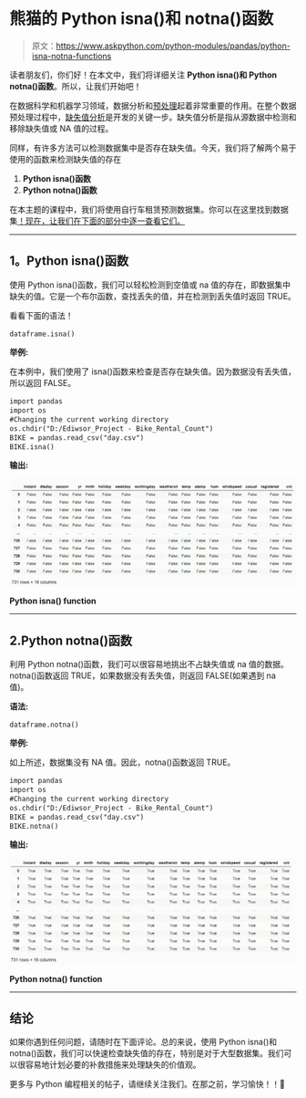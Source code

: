 # 熊猫的 Python isna()和 notna()函数

> 原文：<https://www.askpython.com/python-modules/pandas/python-isna-notna-functions>

读者朋友们，你们好！在本文中，我们将详细关注 **Python isna()和 Python notna()函数**。所以，让我们开始吧！

在数据科学和机器学习领域，数据分析和[预处理](https://www.askpython.com/python/examples/standardize-data-in-python)起着非常重要的作用。在整个数据预处理过程中，[缺失值分析](https://www.askpython.com/python/examples/python-data-cleaning-numpy-pandas)是开发的关键一步。缺失值分析是指从源数据中检测和移除缺失值或 NA 值的过程。

同样，有许多方法可以检测数据集中是否存在缺失值。今天，我们将了解两个易于使用的函数来检测缺失值的存在

1.  **Python isna()函数**
2.  **Python notna()函数**

在本主题的课程中，我们将使用自行车租赁预测数据集。你可以在这里找到数据集[！现在，让我们在下面的部分中逐一查看它们。](https://github.com/Safa1615/BIKE-RENTAL-COUNT/blob/master/day.csv)

* * *

## 1。Python isna()函数

使用 Python isna()函数，我们可以轻松检测到空值或 na 值的存在，即数据集中缺失的值。它是一个布尔函数，查找丢失的值，并在检测到丢失值时返回 TRUE。

看看下面的语法！

```
dataframe.isna()

```

**举例:**

在本例中，我们使用了 isna()函数来检查是否存在缺失值。因为数据没有丢失值，所以返回 FALSE。

```
import pandas
import os
#Changing the current working directory
os.chdir("D:/Ediwsor_Project - Bike_Rental_Count")
BIKE = pandas.read_csv("day.csv")
BIKE.isna()

```

**输出:**

![Python Isna Function](img/3f752c3a9f0a092020eea2cf572edea9.png)

**Python isna() function**

* * *

## 2.Python notna()函数

利用 Python notna()函数，我们可以很容易地挑出不占缺失值或 na 值的数据。notna()函数返回 TRUE，如果数据没有丢失值，则返回 FALSE(如果遇到 na 值)。

**语法:**

```
dataframe.notna()

```

**举例:**

如上所述，数据集没有 NA 值。因此，notna()函数返回 TRUE。

```
import pandas
import os
#Changing the current working directory
os.chdir("D:/Ediwsor_Project - Bike_Rental_Count")
BIKE = pandas.read_csv("day.csv")
BIKE.notna()

```

**输出:**

![Python Notna Function](img/77a672122e348cb2487adf32e7d859f2.png)

**Python notna() function**

* * *

## 结论

如果你遇到任何问题，请随时在下面评论。总的来说，使用 Python isna()和 notna()函数，我们可以快速检查缺失值的存在，特别是对于大型数据集。我们可以很容易地计划必要的补救措施来处理缺失的价值观。

更多与 Python 编程相关的帖子，请继续关注我们。在那之前，学习愉快！！🙂